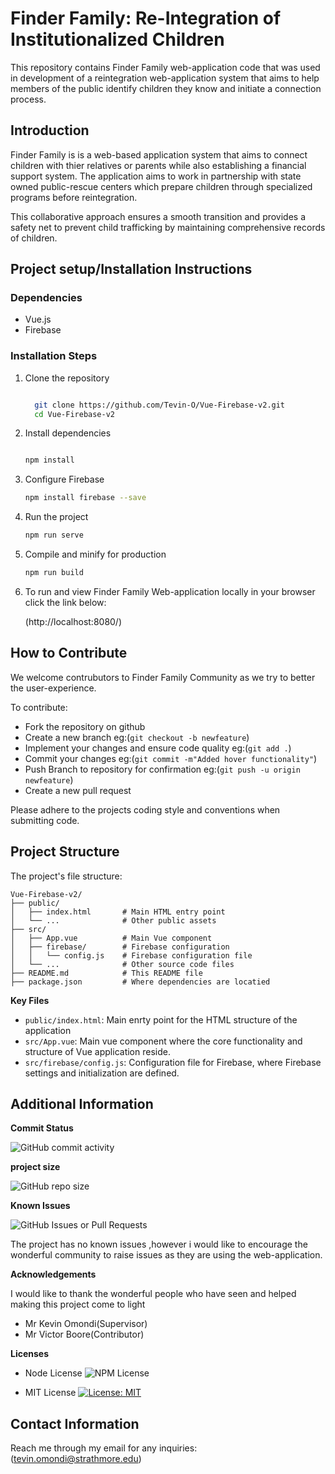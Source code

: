 # Finder Family: Re-Integration of Institutionalized Children
This repository contains Finder Family web-application code that was used in development of a reintegration web-application system that aims to help members of the public identify children they know and initiate a connection
process.
## Introduction
Finder Family is is a web-based application system that aims to connect children with thier relatives or parents while also establishing a financial support system. The application aims to work in partnership with state owned public-rescue centers which prepare children through specialized programs before reintegration. 

This collaborative approach ensures a smooth transition and provides a safety net to prevent child trafficking by maintaining comprehensive records of children.

## Project setup/Installation Instructions

### Dependencies
- Vue.js
- Firebase

### Installation Steps

1. Clone the repository
   ```bash
   
     git clone https://github.com/Tevin-O/Vue-Firebase-v2.git
     cd Vue-Firebase-v2

2. Install dependencies  
   ```bash

   npm install

3. Configure Firebase
   ```bash
   npm install firebase --save

4. Run the project
   ```bash
   npm run serve

5. Compile and minify for production
   ```bash
   npm run build

6. To run and view Finder Family Web-application locally in your browser click the link below:

    (http://localhost:8080/)

## How to Contribute

We welcome contrubutors to Finder Family Community as we try to better the user-experience.

To contribute:
- Fork the repository on github
- Create a new branch eg:(`git checkout -b newfeature`)
- Implement your changes and ensure code quality eg:(`git add .`)
- Commit your changes eg:(`git commit -m"Added hover functionality"`)
- Push Branch to repository for confirmation eg:(`git push -u origin newfeature`)
- Create a new pull request

Please adhere to the projects coding style and conventions when submitting code. 
 
## Project Structure 
The project's file structure: 

```
Vue-Firebase-v2/
├── public/
│   ├── index.html       # Main HTML entry point
│   └── ...              # Other public assets
├── src/
│   ├── App.vue          # Main Vue component
│   ├── firebase/        # Firebase configuration
│   │   └── config.js    # Firebase configuration file
│   └── ...              # Other source code files
├── README.md            # This README file
├── package.json         # Where dependencies are locatied
```
**Key Files**
- `public/index.html`: Main enrty point for the HTML structure of the 
   application
- `src/App.vue`: Main vue component where the core functionality and 
   structure of Vue application reside.
- `src/firebase/config.js`: Configuration file for Firebase, where Firebase 
   settings and initialization are defined.

## Additional Information

**Commit Status**

![GitHub commit activity](https://img.shields.io/github/commit-activity/m/Tevin-O/Vue-Firebase-v2)

**project size**

![GitHub repo size](https://img.shields.io/github/repo-size/Tevin-O/Vue-Firebase-v2)

**Known Issues**

![GitHub Issues or Pull Requests](https://img.shields.io/github/issues/Tevin-O/Vue-Firebase-v2)

The project has no known issues ,however i would like to encourage the wonderful community to raise issues as they are using the web-application.

**Acknowledgements**

I would like to thank the wonderful people who have seen and helped making this project come to light
- Mr Kevin Omondi(Supervisor)
- Mr Victor Boore(Contributor)


**Licenses**

- Node License
 ![NPM License](https://img.shields.io/npm/l/node)

- MIT License 
[![License: MIT](https://img.shields.io/badge/License-MIT-yellow.svg)](https://opensource.org/licenses/MIT)


## Contact Information
Reach me through my email for any inquiries: (tevin.omondi@strathmore.edu)



